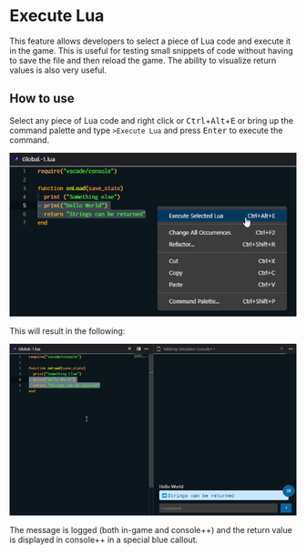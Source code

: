 # Execute Lua

This feature allows developers to select a piece of Lua code and execute it in the game. This is useful for testing small snippets of code without having to save the file and then reload the game. The ability to visualize return values is also very useful.

## How to use

Select any piece of Lua code and right click or <kbd class="kbc-button-sm">Ctrl</kbd>+<kbd class="kbc-button-sm">Alt</kbd>+<kbd class="kbc-button-sm">E</kbd> or bring up the command palette and type `>Execute Lua` and press <kbd class="kbc-button-sm">Enter</kbd> to execute the command.

![Execute Lua Context Menu](contextMenu.png)

This will result in the following:

![Return Console](returnConsole.png)

The message is logged (both in-game and console++) and the return value is displayed in console++ in a special blue callout.
